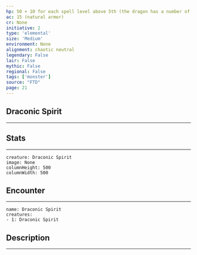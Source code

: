 ```yaml
---
hp: 50 + 10 for each spell level above 5th (the dragon has a number of Hit Dice [d10s] equal to the level of the spell)
ac: 15 (natural armor)
cr: None
initiative: 2
type: 'elemental'    
size: 'Medium'
environment: None
alignment: chaotic neutral
legendary: False
lair: False
mythic: False
regional: False
tags: ['monster']
source: "FTD"
page: 21
---
```


## Draconic Spirit
---



## Stats
---

```statblock
creature: Draconic Spirit
image: None
columnHeight: 500
columnWidth: 500
```

## Encounter
---

```encounter-table
name: Draconic Spirit
creatures:
- 1: Draconic Spirit
```

## Description
---




